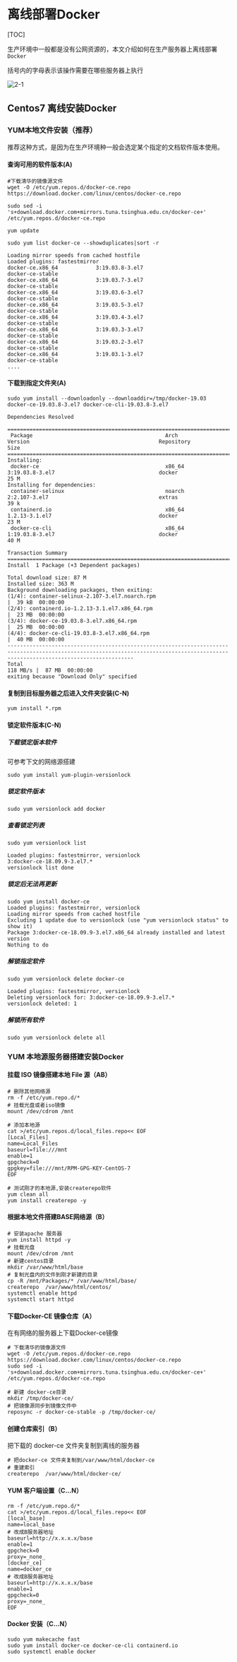 # 离线部署Docker

[TOC]

生产环境中一般都是没有公网资源的，本文介绍如何在生产服务器上离线部署`Docker`



括号内的字母表示该操作需要在哪些服务器上执行

<!-- <img src="../img/2-1.png" alt="Docker-offile-install-top" style="zoom:30%;" /> -->
![2-1](../img/2-1.png)

## Centos7 离线安装Docker

### YUM本地文件安装（推荐）

推荐这种方式，是因为在生产环境种一般会选定某个指定的文档软件版本使用。

####  查询可用的软件版本(A)

```terminal
#下载清华的镜像源文件
wget -O /etc/yum.repos.d/docker-ce.repo https://download.docker.com/linux/centos/docker-ce.repo

sudo sed -i 's+download.docker.com+mirrors.tuna.tsinghua.edu.cn/docker-ce+' /etc/yum.repos.d/docker-ce.repo

yum update
```

```terminal
sudo yum list docker-ce --showduplicates|sort -r

Loading mirror speeds from cached hostfile
Loaded plugins: fastestmirror
docker-ce.x86_64            3:19.03.8-3.el7                     docker-ce-stable
docker-ce.x86_64            3:19.03.7-3.el7                     docker-ce-stable
docker-ce.x86_64            3:19.03.6-3.el7                     docker-ce-stable
docker-ce.x86_64            3:19.03.5-3.el7                     docker-ce-stable
docker-ce.x86_64            3:19.03.4-3.el7                     docker-ce-stable
docker-ce.x86_64            3:19.03.3-3.el7                     docker-ce-stable
docker-ce.x86_64            3:19.03.2-3.el7                     docker-ce-stable
docker-ce.x86_64            3:19.03.1-3.el7                     docker-ce-stable
....
```

#### 下载到指定文件夹(A)

```terminal
sudo yum install --downloadonly --downloaddir=/tmp/docker-19.03 docker-ce-19.03.8-3.el7 docker-ce-cli-19.03.8-3.el7 
```

```terminal
Dependencies Resolved

====================================================================================================================================================================================
 Package                                          Arch                                  Version                                         Repository                             Size
====================================================================================================================================================================================
Installing:
 docker-ce                                        x86_64                                3:19.03.8-3.el7                                 docker                                 25 M
Installing for dependencies:
 container-selinux                                noarch                                2:2.107-3.el7                                   extras                                 39 k
 containerd.io                                    x86_64                                1.2.13-3.1.el7                                  docker                                 23 M
 docker-ce-cli                                    x86_64                                1:19.03.8-3.el7                                 docker                                 40 M

Transaction Summary
====================================================================================================================================================================================
Install  1 Package (+3 Dependent packages)

Total download size: 87 M
Installed size: 363 M
Background downloading packages, then exiting:
(1/4): container-selinux-2.107-3.el7.noarch.rpm                                                                                                              |  39 kB  00:00:00
(2/4): containerd.io-1.2.13-3.1.el7.x86_64.rpm                                                                                                               |  23 MB  00:00:00
(3/4): docker-ce-19.03.8-3.el7.x86_64.rpm                                                                                                                    |  25 MB  00:00:00
(4/4): docker-ce-cli-19.03.8-3.el7.x86_64.rpm                                                                                                                |  40 MB  00:00:00
------------------------------------------------------------------------------------------------------------------------------------------------------------------------------------
Total                                                                                                                                               118 MB/s |  87 MB  00:00:00
exiting because "Download Only" specified
```
#### 复制到目标服务器之后进入文件夹安装(C-N)

```terminal
yum install *.rpm
```

#### 锁定软件版本(C-N)

##### 下载锁定版本软件
可参考下文的网络源搭建
```terminal
sudo yum install yum-plugin-versionlock
```

##### 锁定软件版本

```terminal
sudo yum versionlock add docker
```

##### 查看锁定列表

```terminal
sudo yum versionlock list
```

```terminal
Loaded plugins: fastestmirror, versionlock
3:docker-ce-18.09.9-3.el7.*
versionlock list done
```

##### 锁定后无法再更新

```terminal
sudo yum install docker-ce
Loaded plugins: fastestmirror, versionlock
Loading mirror speeds from cached hostfile
Excluding 1 update due to versionlock (use "yum versionlock status" to show it)
Package 3:docker-ce-18.09.9-3.el7.x86_64 already installed and latest version
Nothing to do
```

##### 解锁指定软件

```terminal
sudo yum versionlock delete docker-ce
```

```terminal
Loaded plugins: fastestmirror, versionlock
Deleting versionlock for: 3:docker-ce-18.09.9-3.el7.*
versionlock deleted: 1
```

##### 解锁所有软件

```terminal
sudo yum versionlock delete all
```



### YUM 本地源服务器搭建安装Docker

#### 挂载 ISO 镜像搭建本地 File 源（AB）

```terminal
# 删除其他网络源
rm -f /etc/yum.repo.d/*
# 挂载光盘或者iso镜像
mount /dev/cdrom /mnt
```

```terminal
# 添加本地源
cat >/etc/yum.repos.d/local_files.repo<< EOF
[Local_Files]
name=Local_Files
baseurl=file:///mnt
enable=1
gpgcheck=0
gpgkey=file:///mnt/RPM-GPG-KEY-CentOS-7
EOF
```

```terminal
# 测试刚才的本地源,安装createrepo软件
yum clean all 
yum install createrepo -y
```



#### 根据本地文件搭建BASE网络源（B）

```terminal
# 安装apache 服务器
yum install httpd -y
# 挂载光盘
mount /dev/cdrom /mnt
# 新建centos目录
mkdir /var/www/html/base
# 复制光盘内的文件到刚才新建的目录
cp -R /mnt/Packages/* /var/www/html/base/
createrepo  /var/www/html/centos/
systemctl enable httpd
systemctl start httpd
```

#### 下载Docker-CE 镜像仓库（A）

在有网络的服务器上下载Docker-ce镜像

```terminal
# 下载清华的镜像源文件
wget -O /etc/yum.repos.d/docker-ce.repo https://download.docker.com/linux/centos/docker-ce.repo
sudo sed -i 's+download.docker.com+mirrors.tuna.tsinghua.edu.cn/docker-ce+' /etc/yum.repos.d/docker-ce.repo
```

```terminal
# 新建 docker-ce目录
mkdir /tmp/docker-ce/
# 把镜像源同步到镜像文件中
reposync -r docker-ce-stable -p /tmp/docker-ce/
```

#### 创建仓库索引（B）

把下载的 docker-ce 文件夹复制到离线的服务器

```terminal
# 把docker-ce 文件夹复制到/var/www/html/docker-ce
# 重建索引
createrepo  /var/www/html/docker-ce/
```

#### YUM 客户端设置（C...N）

```terminal
rm -f /etc/yum.repo.d/*
cat >/etc/yum.repos.d/local_files.repo<< EOF
[local_base]
name=local_base
# 改成B服务器地址
baseurl=http://x.x.x.x/base
enable=1
gpgcheck=0
proxy=_none_
[docker_ce]
name=docker_ce
# 改成B服务器地址
baseurl=http://x.x.x.x/base
enable=1
gpgcheck=0
proxy=_none_
EOF

```

#### Docker 安装（C...N）

```terminal
sudo yum makecache fast
sudo yum install docker-ce docker-ce-cli containerd.io
sudo systemctl enable docker
```


